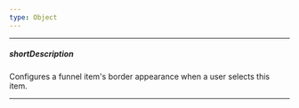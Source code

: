```yaml
---
type: Object
---
```

---
##### shortDescription
Configures a funnel item's border appearance when a user selects this item.

---
